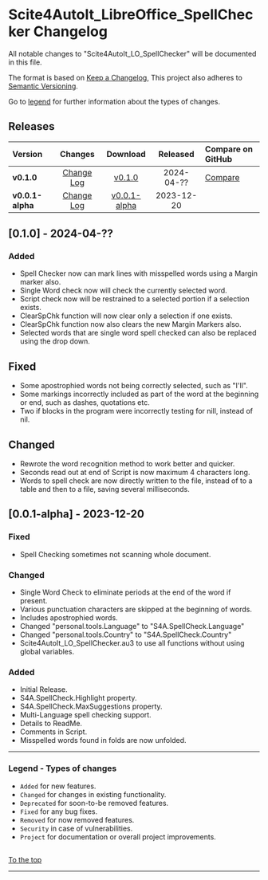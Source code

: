 # Scite4AutoIt_LibreOffice_SpellChecker Changelog

All notable changes to "Scite4AutoIt_LO_SpellChecker" will be documented in this file.

The format is based on [Keep a Changelog](https://keepachangelog.com/en/1.1.0/),
This project also adheres to [Semantic Versioning](https://semver.org/spec/v2.0.0.html).

Go to [legend](#legend---types-of-changes) for further information about the types of changes.

## Releases

|    Version           |    Changes                              |    Download                    |     Released   |    Compare on GitHub       |
|:---------------------|:---------------------------------------:|:------------------------------:|:--------------:|:---------------------------|
|    **v0.1.0**        | [Change Log](#010---2024-04-)            | [v0.1.0][v0.1.0]               | 2024-04-??     | [Compare][v0.1.0-Compare]  |
|    **v0.0.1-alpha**  | [Change Log](#001-alpha---2023-12-20)   | [v0.0.1-alpha][v0.0.1-alpha]   | 2023-12-20     |                            |

## [0.1.0] - 2024-04-??

### Added

- Spell Checker now can mark lines with misspelled words using a Margin marker also.
- Single Word check now will check the currently selected word.
- Script check now will be restrained to a selected portion if a selection exists.
- ClearSpChk function will now clear only a selection if one exists.
- ClearSpChk function now also clears the new Margin Markers also.
- Selected words that are single word spell checked can also be replaced using the drop down.

## Fixed

- Some apostrophied words not being correctly selected, such as "I'll".
- Some markings incorrectly included as part of the word at the beginning or end, such as dashes, quotations etc.
- Two if blocks in the program were incorrectly testing for nill, instead of nil.

## Changed

- Rewrote the word recognition method to work better and quicker.
- Seconds read out at end of Script is now maximum 4 characters long.
- Words to spell check are now directly written to the file, instead of to a table and then to a file, saving several milliseconds.

## [0.0.1-alpha] - 2023-12-20

### Fixed

- Spell Checking sometimes not scanning whole document.

### Changed

- Single Word Check to eliminate periods at the end of the word if present.
- Various punctuation characters are skipped at the beginning of words.
- Includes apostrophied words.
- Changed "personal.tools.Language" to "S4A.SpellCheck.Language"
- Changed "personal.tools.Country" to  "S4A.SpellCheck.Country"
- Scite4AutoIt_LO_SpellChecker.au3 to use all functions without using global variables.

### Added

- Initial Release.
- S4A.SpellCheck.Highlight property.
- S4A.SpellCheck.MaxSuggestions property.
- Multi-Language spell checking support.
- Details to ReadMe.
- Comments in Script.
- Misspelled words found in folds are now unfolded.

---

### Legend - Types of changes

- `Added` for new features.
- `Changed` for changes in existing functionality.
- `Deprecated` for soon-to-be removed features.
- `Fixed` for any bug fixes.
- `Removed` for now removed features.
- `Security` in case of vulnerabilities.
- `Project` for documentation or overall project improvements.

##

[To the top](#scite4autoitlibreofficespellchecker-changelog)

---

[v0.1.0-Compare]:	https://github.com/donnyh13/Au3LibreOffice/compare/v0.0.1-alpha...v0.1.0

[v0.1.0]:	https://github.com/donnyh13/Au3LibreOffice/releases/tag/v0.1.0
[v0.0.1-alpha]:	https://github.com/donnyh13/Scite4AutoIt_LibreOffice_SpellChecker/releases/tag/0.0.1-alpha
